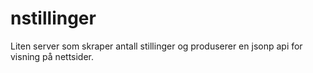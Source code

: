 # nstillinger
Liten server som skraper antall stillinger og produserer en jsonp api for visning på nettsider.
